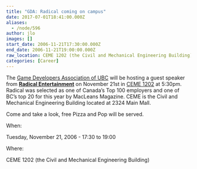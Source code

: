 ```yaml
---
title: "GDA: Radical coming on campus"
date: 2017-07-01T18:41:00.000Z
aliases:
  - /node/596
author: jlo
images: []
start_date: 2006-11-21T17:30:00.000Z
end_date: 2006-11-21T19:00:00.000Z
raw_location: CEME 1202 (the Civil and Mechanical Engineering Building)
categories: [Career]
---
```


The [Game Developers Association of UBC](http://www.gdaubc.com) will be hosting a guest speaker from [**Radical Entertainment**](http://www.radical.ca/) on November 21st in [CEME 1202](http://regi4.adm.ubc.ca/classroomservices/function/viewlocation?userEvent=ShowLocation&buildingID=CEME&roomID=1202) at 5:30pm. Radical was selected as one of Canada’s Top 100 employers and one of BC’s top 20 for this year by MacLeans Magazine. CEME is the Civil and Mechanical Engineering Building located at 2324 Main Mall.

Come and take a look, free Pizza and Pop will be served.

When: 

Tuesday, November 21, 2006 - 17:30 to 19:00

Where: 

CEME 1202 (the Civil and Mechanical Engineering Building)

